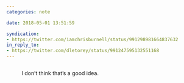 ```yaml
---
categories: note

date: 2018-05-01 13:51:59

syndication:
- https://twitter.com/iamchrisburnell/status/991298981664837632
in_reply_to:
- https://twitter.com/dletorey/status/991247595132551168
---
```


<figure>
    <a href="https://video.twimg.com/tweet_video/Da_r7YnX0AAgxR9.mp4" rel="external"><img src="https://pbs.twimg.com/media/DcHNKxIWkAAOtnP.png" alt=""></a>
    <figcaption>
        <p>I don’t think that’s a good idea.</p>
    </figcaption>
</figure>
